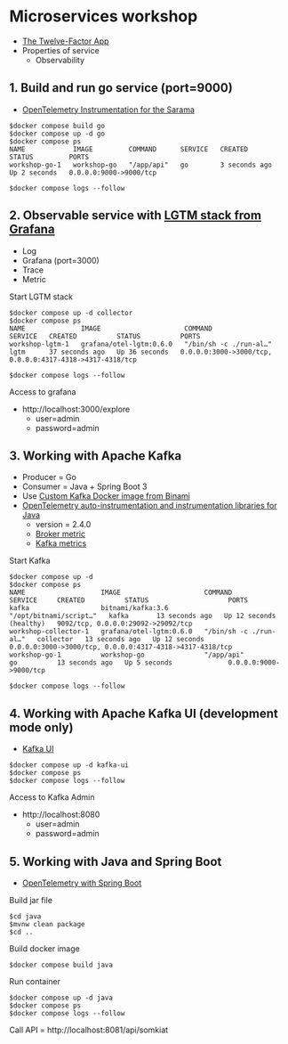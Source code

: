 # Microservices workshop
* [The Twelve-Factor App](https://12factor.net/)
* Properties of service
  * Observability


## 1. Build and run go service (port=9000)
* [OpenTelemetry Instrumentation for the Sarama](https://github.com/dnwe/otelsarama)
```
$docker compose build go
$docker compose up -d go
$docker compose ps      
NAME            IMAGE         COMMAND      SERVICE   CREATED         STATUS         PORTS
workshop-go-1   workshop-go   "/app/api"   go        3 seconds ago   Up 2 seconds   0.0.0.0:9000->9000/tcp

$docker compose logs --follow
```

## 2. Observable service with [LGTM stack from Grafana](https://grafana.com)
* Log
* Grafana (port=3000)
* Trace
* Metric

Start LGTM stack
```
$docker compose up -d collector
$docker compose ps
NAME              IMAGE                     COMMAND                  SERVICE   CREATED          STATUS          PORTS
workshop-lgtm-1   grafana/otel-lgtm:0.6.0   "/bin/sh -c ./run-al…"   lgtm      37 seconds ago   Up 36 seconds   0.0.0.0:3000->3000/tcp, 0.0.0.0:4317-4318->4317-4318/tcp

$docker compose logs --follow
```

Access to grafana
* http://localhost:3000/explore
  * user=admin
  * password=admin

## 3. Working with Apache Kafka
* Producer = Go
* Consumer = Java + Spring Boot 3
* Use [Custom Kafka Docker image from Binami](https://hub.docker.com/r/bitnami/kafka)
* [OpenTelemetry auto-instrumentation and instrumentation libraries for Java](https://github.com/open-telemetry/opentelemetry-java-instrumentation)
  * version = 2.4.0
  * [Broker metric](https://github.com/open-telemetry/opentelemetry-java-instrumentation/blob/main/instrumentation/jmx-metrics/javaagent/kafka-broker.md)
  * [Kafka metrics](https://github.com/open-telemetry/opentelemetry-java-contrib/blob/main/jmx-metrics/README.md)

Start Kafka
```
$docker compose up -d
$docker compose ps
NAME                   IMAGE                     COMMAND                  SERVICE     CREATED          STATUS                    PORTS
kafka                  bitnami/kafka:3.6         "/opt/bitnami/script…"   kafka       13 seconds ago   Up 12 seconds (healthy)   9092/tcp, 0.0.0.0:29092->29092/tcp
workshop-collector-1   grafana/otel-lgtm:0.6.0   "/bin/sh -c ./run-al…"   collector   13 seconds ago   Up 12 seconds             0.0.0.0:3000->3000/tcp, 0.0.0.0:4317-4318->4317-4318/tcp
workshop-go-1          workshop-go               "/app/api"               go          13 seconds ago   Up 5 seconds              0.0.0.0:9000->9000/tcp

$docker compose logs --follow
```

## 4. Working with Apache Kafka UI (development mode only)
* [Kafka UI](https://docs.kafka-ui.provectus.io/)

```
$docker compose up -d kafka-ui
$docker compose ps
$docker compose logs --follow
```

Access to Kafka Admin
* http://localhost:8080
  * user=admin
  * password=admin


## 5. Working with Java and Spring Boot
* [OpenTelemetry with Spring Boot](https://opentelemetry.io/docs/zero-code/java/spring-boot/)

Build jar file
```
$cd java
$mvnw clean package
$cd ..
```

Build docker image
```
$docker compose build java
```

Run container
```
$docker compose up -d java
$docker compose ps
$docker compose logs --follow
```

Call API = http://localhost:8081/api/somkiat